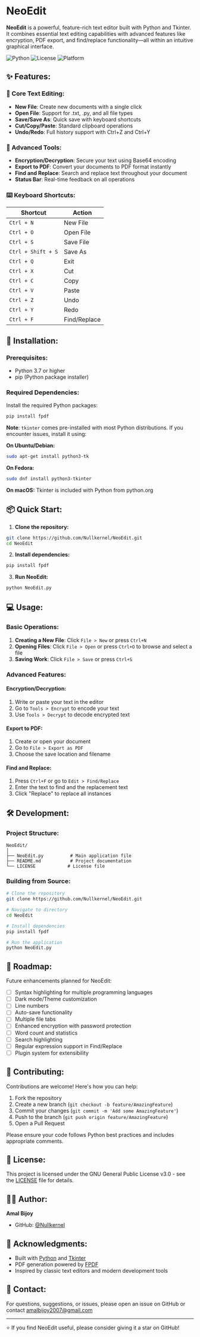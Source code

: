 # NeoEdit

**NeoEdit** is a powerful, feature-rich text editor built with Python and Tkinter. It combines essential text editing capabilities with advanced features like encryption, PDF export, and find/replace functionality—all within an intuitive graphical interface.

![Python](https://img.shields.io/badge/Python-3.7+-blue?style=for-the-badge&logo=python)
![License](https://img.shields.io/badge/License-GPL_v3-blue?style=for-the-badge)
![Platform](https://img.shields.io/badge/Platform-Cross--Platform-green?style=for-the-badge)

## ✨ Features:

### 📝 Core Text Editing:
- **New File**: Create new documents with a single click
- **Open File**: Support for .txt, .py, and all file types
- **Save/Save As**: Quick save with keyboard shortcuts
- **Cut/Copy/Paste**: Standard clipboard operations
- **Undo/Redo**: Full history support with Ctrl+Z and Ctrl+Y

### 🔧 Advanced Tools:
- **Encryption/Decryption**: Secure your text using Base64 encoding
- **Export to PDF**: Convert your documents to PDF format instantly
- **Find and Replace**: Search and replace text throughout your document
- **Status Bar**: Real-time feedback on all operations

### ⌨️ Keyboard Shortcuts:
| Shortcut | Action |
|----------|--------|
| `Ctrl + N` | New File |
| `Ctrl + O` | Open File |
| `Ctrl + S` | Save File |
| `Ctrl + Shift + S` | Save As |
| `Ctrl + Q` | Exit |
| `Ctrl + X` | Cut |
| `Ctrl + C` | Copy |
| `Ctrl + V` | Paste |
| `Ctrl + Z` | Undo |
| `Ctrl + Y` | Redo |
| `Ctrl + F` | Find/Replace |

## 🚀 Installation:

### Prerequisites:
- Python 3.7 or higher
- pip (Python package installer)

### Required Dependencies:

Install the required Python packages:

```bash
pip install fpdf
```

**Note**: `tkinter` comes pre-installed with most Python distributions. If you encounter issues, install it using:

**On Ubuntu/Debian:**
```bash
sudo apt-get install python3-tk
```

**On Fedora:**
```bash
sudo dnf install python3-tkinter
```

**On macOS:**
Tkinter is included with Python from python.org

## 📦 Quick Start:

1. **Clone the repository:**
```bash
git clone https://github.com/Nullkernel/NeoEdit.git
cd NeoEdit
```

2. **Install dependencies:**
```bash
pip install fpdf
```

3. **Run NeoEdit:**
```bash
python NeoEdit.py
```

## 💻 Usage:

### Basic Operations:
1. **Creating a New File**: Click `File > New` or press `Ctrl+N`
2. **Opening Files**: Click `File > Open` or press `Ctrl+O` to browse and select a file
3. **Saving Work**: Click `File > Save` or press `Ctrl+S`

### Advanced Features:

#### Encryption/Decryption:
1. Write or paste your text in the editor
2. Go to `Tools > Encrypt` to encode your text
3. Use `Tools > Decrypt` to decode encrypted text

#### Export to PDF:
1. Create or open your document
2. Go to `File > Export as PDF`
3. Choose the save location and filename

#### Find and Replace:
1. Press `Ctrl+F` or go to `Edit > Find/Replace`
2. Enter the text to find and the replacement text
3. Click "Replace" to replace all instances

## 🛠️ Development:

### Project Structure:
```
NeoEdit/
│
├── NeoEdit.py          # Main application file
├── README.md           # Project documentation
└── LICENSE            # License file
```

### Building from Source:
```bash
# Clone the repository
git clone https://github.com/Nullkernel/NeoEdit.git

# Navigate to directory
cd NeoEdit

# Install dependencies
pip install fpdf

# Run the application
python NeoEdit.py
```

## 🎯 Roadmap:

Future enhancements planned for NeoEdit:

- [ ] Syntax highlighting for multiple programming languages
- [ ] Dark mode/Theme customization
- [ ] Line numbers
- [ ] Auto-save functionality
- [ ] Multiple file tabs
- [ ] Enhanced encryption with password protection
- [ ] Word count and statistics
- [ ] Search highlighting
- [ ] Regular expression support in Find/Replace
- [ ] Plugin system for extensibility

## 🤝 Contributing:

Contributions are welcome! Here's how you can help:

1. Fork the repository
2. Create a new branch (`git checkout -b feature/AmazingFeature`)
3. Commit your changes (`git commit -m 'Add some AmazingFeature'`)
4. Push to the branch (`git push origin feature/AmazingFeature`)
5. Open a Pull Request

Please ensure your code follows Python best practices and includes appropriate comments.

## 📝 License:

This project is licensed under the GNU General Public License v3.0 - see the [LICENSE](LICENSE) file for details.

## 👨‍💻 Author:

**Amal Bijoy**
- GitHub: [@Nullkernel](https://github.com/Nullkernel)

## 🙏 Acknowledgments:

- Built with [Python](https://www.python.org/) and [Tkinter](https://docs.python.org/3/library/tkinter.html)
- PDF generation powered by [FPDF](https://pyfpdf.readthedocs.io/)
- Inspired by classic text editors and modern development tools

## 📧 Contact:

For questions, suggestions, or issues, please open an issue on GitHub or contact [amalbijoy2007@gmail.com](mailto:amalbijoy2007@gmail.com)

---

⭐ If you find NeoEdit useful, please consider giving it a star on GitHub!
